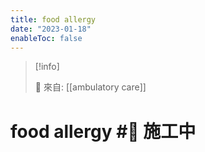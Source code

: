 ```yaml
---
title: food allergy
date: "2023-01-18"
enableToc: false
---
```


> [!info]
>
> 🌱 來自: [[ambulatory care]]

# food allergy #🚧 施工中


